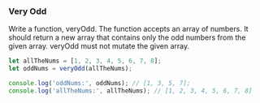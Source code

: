 ### Very Odd

Write a function, veryOdd. The function accepts an array of numbers.
It should return a new array that contains only the odd numbers from the given
array. veryOdd must not mutate the given array.

```javascript
let allTheNums = [1, 2, 3, 4, 5, 6, 7, 8];
let oddNums = veryOdd(allTheNums);

console.log('oddNums:', oddNums); // [1, 3, 5, 7];
console.log('allTheNums:', allTheNums); // [1, 2, 3, 4, 5, 6, 7, 8]
```
